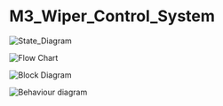 # M3_Wiper_Control_System

![State_Diagram](https://user-images.githubusercontent.com/101381519/168340391-47b3fa2c-887e-44e1-9647-ce5fd52d5ae8.jpeg)

![Flow Chart](https://user-images.githubusercontent.com/101381519/168340354-e51344b8-2f8f-4a64-8c46-2a5d09c09fa9.jpeg)

![Block Diagram](https://user-images.githubusercontent.com/101381519/168340407-67e18db2-80b9-4cfa-83b5-5d59a5006a76.jpg)

![Behaviour diagram](https://user-images.githubusercontent.com/101381519/168340416-117de95a-08af-42cb-b2a0-d7c14167d5dc.jpg)

